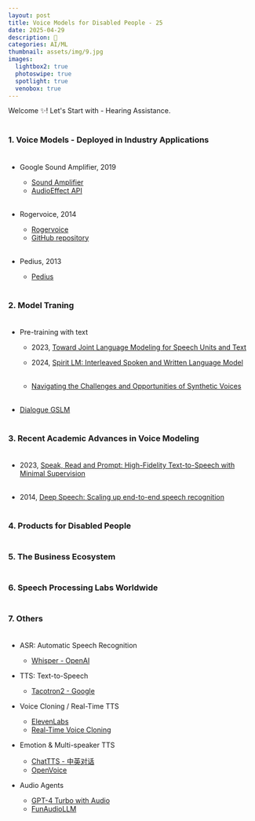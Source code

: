 ```yaml
---
layout: post
title: Voice Models for Disabled People - 25
date: 2025-04-29
description: 🥥
categories: AI/ML
thumbnail: assets/img/9.jpg
images:
  lightbox2: true
  photoswipe: true
  spotlight: true
  venobox: true
---
```


Welcome ✨! Let's Start with - Hearing Assistance.<br><br>


### 1. Voice Models - Deployed in Industry Applications<br><br>

- Google Sound Amplifier, 2019
  - [Sound Amplifier](https://play.google.com/store/apps/details?id=com.google.android.accessibility.soundamplifier)
  - [AudioEffect API](https://developer.android.com/reference/android/media/audiofx/AudioEffect)<br><br>
 
- Rogervoice, 2014
  - [Rogervoice](https://rogervoice.com/)
  - [GitHub repository](https://github.com/rogervoice)<br><br>

- Pedius, 2013
  - [Pedius](https://www.pedius.org/zh/zhuye/)<br><br>



### 2. Model Traning<br><br>

- Pre-training with text
  - 2023, [Toward Joint Language Modeling for Speech Units and Text](https://arxiv.org/abs/2310.08715)
  - 2024, [Spirit LM: Interleaved Spoken and Written Language Model](https://arxiv.org/abs/2402.05755)<br><br>
 
  - [Navigating the Challenges and Opportunities of Synthetic Voices](https://openai.com/index/navigating-the-challenges-and-opportunities-of-synthetic-voices/)<br><br>
  

- [Dialogue GSLM](https://arxiv.org/abs/2203.16502)<br><br>





### 3. Recent Academic Advances in Voice Modeling<br><br>

- 2023, [Speak, Read and Prompt: High-Fidelity Text-to-Speech with Minimal Supervision](https://direct.mit.edu/tacl/article/doi/10.1162/tacl_a_00618/118854)<br><br>

- 2014, [Deep Speech: Scaling up end-to-end speech recognition](https://arxiv.org/abs/1412.5567)<br><br>



### 4. Products for Disabled People<br><br>



### 5. The Business Ecosystem<br><br>



### 6. Speech Processing Labs Worldwide<br><br>



### 7. Others<br><br>

- ASR: Automatic Speech Recognition
  - [Whisper - OpenAI](https://github.com/openai/whisper)


- TTS: Text-to-Speech
  - [Tacotron2 - Google](https://github.com/Rayhane-mamah/Tacotron-2)


- Voice Cloning / Real-Time TTS
  - [ElevenLabs](https://elevenlabs.io/)
  - [Real-Time Voice Cloning](https://github.com/CorentinJ/Real-Time-Voice-Cloning)


- Emotion & Multi-speaker TTS
  - [ChatTTS - 中英对话](https://github.com/2noise/ChatTTS)
  - [OpenVoice](https://github.com/myshell-ai/OpenVoice)

- Audio Agents
  - [GPT-4 Turbo with Audio](https://openai.com/gpt-4-turbo/)
  - [FunAudioLLM](https://github.com/FunAudioLLM)  








